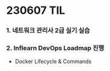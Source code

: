 # 230607 TIL
### 1. 네트워크 관리사 2급 실기 실습
### 2. Inflearn DevOps Loadmap 진행
- Docker Lifecycle & Commands